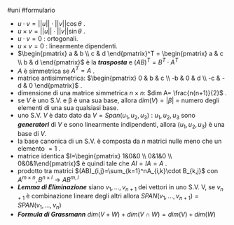 #uni #formulario
- $u \cdot v = ||u|| \cdot ||v|| \cos \theta$ .
- $u \times v = ||u|| \cdot ||v|| \sin \theta$ .
- $u \cdot v = 0$ : ortogonali.
- $u \times v = 0$ : linearmente dipendenti.
- $\begin{pmatrix} a & b \\ c & d \end{pmatrix}^T = \begin{pmatrix} a & c \\ b & d \end{pmatrix}$ è la ___trasposta___ e $(AB)^T=B^T \cdot A^T$ 
- $A$ è simmetrica se $A^T=A$ .
- matrice antisimmetrica: $\begin{pmatrix} 0 & b & c \\ -b & 0 & d \\ -c & -d & 0 \end{pmatrix}$ .
- dimensione di una matrice simmetrica $n\times n$: $dim A= \frac{n(n+1)}{2}$ .
- se $V$ è uno S.V. e β è una sua base, allora $dim(V)=|β|$ = numero degli elementi di una sua qualsiasi base.
- uno S.V. $V$ è dato dato da $V=Span(u_1,u_2,u_3)$ : $u_1,u_2,u_3$ sono ___generatori___ di $V$ e sono linearmente indipendenti, allora $(u_1,u_2,u_3)$ è una base di $V$.
- la base canonica di un S.V. è composta da $n$ matrici nulle meno che un elemento $=1$ .
- matrice identica $I=\begin{pmatrix} 1&0&0 \\ 0&1&0 \\ 0&0&1\end{pmatrix}$ è quindi tale che $AI=IA=A$ .
- prodotto tra matrici $(AB)_{i,j}=\sum_{k=1}^nA_{i,k}\cdot B_{k,j}$ con $A^{m \times n},B^{n \times l} \rightarrow AB^{m,l}$  
- ___Lemma di Eliminazione___ siano $v_1,...,v_{n+1}$ dei vettori in uno S.V. V, se $v_{n+1}$ è combinazione lineare degli altri allora $SPAN(v_1,...,v_{n+1}) = SPAN(v_1,...,v_n)$ 
- ___Formula di Grassmann___ $dim(V+W) + dim(V\cap W)=dim(V)+dim(W)$ 